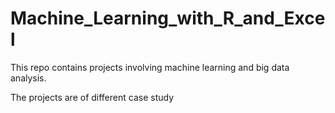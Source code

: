 # Machine_Learning_with_R_and_Excel

This repo contains projects involving machine learning and big data analysis.

The projects are of different case study
